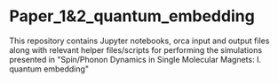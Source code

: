 # Paper_1&2_quantum_embedding
This repository contains Jupyter notebooks, orca input and output files along with relevant helper files/scripts for performing the simulations presented in "Spin/Phonon Dynamics in Single Molecular Magnets: I. quantum embedding"
